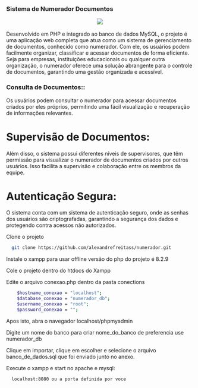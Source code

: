 ### Sistema de Numerador Documentos

<div align="center">
    <img src="https://github.com/alexandrefreitass/numerador/assets/109884524/617b7155-6a93-490c-a747-509984ca0cdd"/>
</div>
<br/>
Desenvolvido em PHP e integrado ao banco de dados MySQL, o projeto é uma aplicação web completa que atua como um sistema de gerenciamento de documentos, 
conhecido como numerador. Com ele, os usuários podem facilmente organizar, classificar e acessar documentos de forma eficiente. Seja para empresas, 
instituições educacionais ou qualquer outra organização, o numerador oferece uma solução abrangente para o controle de documentos, garantindo uma gestão 
organizada e acessível.

### Consulta de Documentos::

Os usuários podem consultar o numerador para acessar documentos criados por eles próprios, permitindo uma fácil visualização e recuperação de informações relevantes.
    
# Supervisão de Documentos:

Além disso, o sistema possui diferentes níveis de supervisores, que têm permissão para visualizar o numerador de documentos criados por outros usuários. Isso facilita a supervisão e colaboração entre os membros da equipe.

# Autenticação Segura:

O sistema conta com um sistema de autenticação seguro, onde as senhas dos usuários são criptografadas, garantindo a segurança dos dados e protegendo contra acessos não autorizados.

Clone o projeto

```bash
  git clone https://github.com/alexandrefreitass/numerador.git
```

Instale o xampp para usar offline versão do php do projeto é 8.2.9

Cole o projeto dentro do htdocs do Xampp

Edite o arquivo conexao.php dentro da pasta conections
```bash
    $hostname_conexao = "localhost";
    $database_conexao = "numerador_db";
    $username_conexao = "root";
    $password_conexao = "";
```

Apos isto, abra o navegador localhost/phpmyadmin

Digite um nome do banco para criar nome_do_banco de preferencia use numerador_db

Clique em importar, clique em  escolher e selecione o arquivo banco_de_dados.sql que foi enviado junto no anexo.

Execute o xampp e start no apache e mysql:

```bash
  localhost:8080 ou a porta definida por voce
```